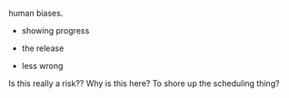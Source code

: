 human biases.



- showing progress
- the release

- less wrong

Is this really a risk?? Why is this here?  To shore up the scheduling thing?